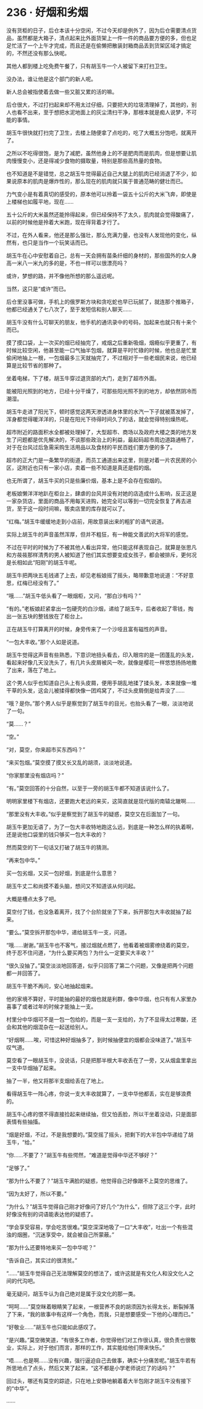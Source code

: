 # 236 · 好烟和劣烟

没有货柜的日子，后仓本该十分空闲，不过今天却是例外了，因为后仓需要清点货品，虽然都是大箱子，清点起来比外面货架上一件一件的商品要方便的多，但也足足忙活了一个上午才完成，而且还是在偷懒把散装封箱商品丢到货架区域才搞定的，不然还没有那么快呢。

其他人都到楼上吃免费午餐了，只有胡玉牛一个人被留下来打扫卫生。

没办法，谁让他是这个部门的新人呢。

新人总会被指使着去做一些又脏又累的活的嘛。

后仓很大，不过打扫起来却不用太过仔细，只要把大的垃圾清理掉了，其他的，别人也看不出来，至于想把水泥地面上的灰尘清扫干净，那根本就是痴人说梦，不可能的事情。

胡玉牛很快就打扫完了卫生，去楼上随便拿了点吃的，吃了大概五分饱吧，就离开了。

之所以不吃得很饱，是为了减肥，虽然他身上的不是肥肉而是肌肉，但是想要让肌肉慢慢变小，还是得减少食物的摄取量，特别是那些高热量的食物。

也不知道是不是错觉，总之胡玉牛觉得最近自己大腿上的肌肉已经消退了不少，如果说原本的肌肉是爆炸性的，那么现在的肌肉就只属于普通范畴的健壮而已。

力气变小是有着真切的感受的，原本他可以拎着一袋五十公斤的大米飞奔，即使是上楼梯也如履平地，现在……

五十公斤的大米虽然还能拎得起来，但已经保持不了太久，肌肉就会觉得酸痛了，以前的时候他是拎着大米跑，现在得背着才行了。

不过，在外人看来，他还是那么强壮，那么充满力量，也没有人发现他的变化，纵然有，也只是当作一个玩笑话而已。

胡玉牛在心中安慰着自己，总有一天会拥有苗条纤细的身材的，那些国外的女人身高一米八一米九的多的是，不也一样可以很漂亮吗？

或许，梦想的路，并不像他所想的那么遥远呢。

当然，这只是“或许”而已。

后仓里没事可做，手机上的俄罗斯方块和贪吃蛇也早已玩腻了，就连那个推箱子，他都已经通关了七八次了，至于发短信和别人聊天……

胡玉牛没有什么可聊天的朋友，他手机的通讯录中的号码，加起来也就只有十来个而已。

摸了摸口袋，上一次买的烟已经抽完了，戒烟之后重新吸烟，烟瘾似乎更重了，有时候比较空闲，他甚至能一口气抽半包烟，就算是平时忙碌的时候，他也总是忙里偷闲地抽上一根，一包烟最多三天就抽完了，不过相对于一些老烟民来说，他已经算是比较节省的那种了。

坐着电梯，下了楼，胡玉牛穿过退货部的大门，走到了超市外面。

能被阳光照到的地方，已经十分干燥了，可那些阳光照不到的地方，却依然阴冷而潮湿。

胡玉牛走进了阳光下，顿时感觉这两天渗透进身体里的水汽一下子就被蒸发掉了，浑身都觉得暖洋洋的，只是在阳光下待得时间久了的话，就会觉得特别燥热呢。

超市附近的路面积水全都被处理掉了，大型超市、商场以及政府大楼之类的地方发生了问题都是优先解决的，不谈那些政治上的利益，最起码超市周边道路通畅了，对于在台风过后急需采购生活用品以及食材的平民百姓们要方便的多了。

超市的正大门是一条繁华的街道，而员工通道出来这里，则是对着一片农民房的小区，这附近也只有一家小店，卖着一些不知道是真还是假的烟。

也无所谓了，胡玉牛买的只是些廉价烟，基本上是不会存在假烟的。

老板娘懒洋洋地趴在柜台上，肆虐的台风并没有对她的店造成什么影响，反正这是一家杂货店，里面的商品不用每天进购，她完全可以等到一切完全恢复了再去进货，至于这一段时间嘛，贩卖店里的库存就可以了。

“红梅。”胡玉牛缓缓地走到小店前，用故意装出来的粗犷的语气说道。

实际上胡玉牛的声音虽然浑厚，但并不粗狂，有一种能文善武的大将军的感觉。

不过在平时的时候为了不被其他人看出异常，他只能这样表现自己，就算是张思凡和方莜莜那样清秀的男人被知道了他们其实想要变成女孩子，都会被排斥，更何况是长相如此“阳刚”的胡玉牛呢。

胡玉牛把两块五毛钱递了上去，却见老板娘摇了摇头，略带歉意地说道：“不好意思，红梅已经没有了。”

“哦……”胡玉牛低头看了一眼烟柜，又问，“那白沙有吗？”

“有的。”老板娘赶紧拿出一包硬壳的白沙烟，递给了胡玉牛，后者收起了零钱，掏出一张五块的整钱放在了柜台上。

正在胡玉牛打算离开的时候，身旁传来了一个沙哑且富有磁性的声音。

“一包大丰收。”那个人如是说道。

胡玉牛觉得这声音有些熟悉，下意识地扭头看去，印入眼帘的是一团蓬乱的头发，看起来好像几天没洗头了，有几片头皮屑被风一吹，就像是樱花一样悠悠扬扬地撒了出来，落在了地上。

这个男人似乎也知道自己头上有头皮屑，便用手胡乱地揉了揉头发，本来就像一堆干草的头发，这会儿被揉得都快像一团鸡窝了，不过头皮屑倒是给弄没了……

“哦？是你。”那个男人似乎是察觉到了胡玉牛的目光，也抬头看了一眼，淡淡地说了一句。

“莫……？”

“空。”

“对，莫空，你来超市买东西吗？”

“来买包烟。”莫空摸了摸又长又乱的胡须，淡淡地说道。

“你家那里没有烟店吗？”

“有。”莫空回答的十分自然，以至于一旁的胡玉牛都不知道该说什么了。

明明家里楼下有烟店，还要跑大老远的来买，这简直就是现代版的南辕北辙啊……

“那里没有大丰收。”似乎是察觉到了胡玉牛的疑惑，莫空又在后面加了一句。

胡玉牛更加无语了，为了一包大丰收特地跑这么远，到底是一种怎么样的执着啊，还是说他口袋里的钱只够买一包大丰收的？

然而莫空的下一句话又打破了胡玉牛的猜测。

“再来包中华。”

买一包劣烟，又买一包好烟，到底是什么意思？

胡玉牛丈二和尚摸不着头脑，想问又不知道该从何问起。

大概是槽点太多了吧。

莫空付了钱，也没急着离开，找了个台阶就坐了下来，拆开那包大丰收就抽了起来。

“要么。”莫空拆开那包中华，递给胡玉牛一支，问道。

“哦……谢谢。”胡玉牛也不客气，接过烟就点燃了，他看着被烟雾缭绕着的莫空，终于忍不住问道，“为什么要买两包？为什么一定要买大丰收？”

“很久没抽了。”莫空淡淡地回答道，似乎只回答了第二个问题，又像是把两个问题都一并回答了。

胡玉牛干脆不再问，安心地抽起烟来。

他的家境不算好，平时能抽的最好的烟也就是利群，像中华烟，也只有有人家里办喜事了或者过年的时候才能抽上一支。

村里分中华烟可不是一包一包给的，而是一支一支给的，为了不显得太过寒酸，还会和其他的烟混杂在一起送给别人。

“好烟啊……唉，可惜这种好烟抽多了，到时候抽便宜的烟都会没味道了。”胡玉牛叹气道。

莫空看了一眼胡玉牛，没说话，只是把那半根大丰收丢在了一旁，又从烟盒里拿出一支中华烟抽了起来。

抽了一半，他又将那半支烟给丢在了地上。

看得胡玉牛一阵心疼，你说一支大丰收就算了，一支中华他都丢，实在是够浪费的。

胡玉牛心疼的恨不得直接捡起来继续抽，但又怕丢脸，所以干坐着没动，只是面部表情有些抽搐。

“烟是好烟，不过，不是我想要的。”莫空摇了摇头，把剩下的大半包中华递给了胡玉牛，“给。”

“你……不要了？”胡玉牛有些愕然，“难道是觉得中华还不够好？”

“足够了。”

“那为什么不要了？”胡玉牛满脸的疑惑，他觉得自己好像跟不上莫空的思维了。

“因为太好了，所以不要。”

“为什么？”胡玉牛觉得自己刚才好像问了好几个“为什么”，但除了这三个字，此时好像没有别的词语能表达他的疑惑了。

“学会享受容易，学会吃苦很难。”莫空深深地吸了一口“大丰收”，吐出一个有些混浊的烟圈，“沉迷享受中，就会被自己所蒙蔽。”

“那为什么还要特地来买一包中华呢？”

“告诉自己，其实过的很清贫。”

“……”胡玉牛觉得自己无法理解莫空的想法了，或许这就是有文化人和没文化人之间的代沟吧。

毫无疑问，胡玉牛认为自己绝对是属于没文化的那一类。

“呵呵……”莫空眯着眼睛笑了起来，一根营养不良的胡须因为长得太长，断裂掉落了下来，“我的故事中有这样一个角色，而我，只是想要感受一下他的心理而已。”

“好敬业……”胡玉牛也只能如此感叹了。

“是兴趣。”莫空微笑道，“有很多工作者，你觉得他们对工作很认真，很负责也很敬业，实际上，对于他们而言，那样的工作，其实能给他们带来快乐。”

“唔……也是啊……没有兴趣，强行逼迫自己去做事，确实十分痛苦呢。”胡玉牛若有所思地点了点头，然后又笑了起来，“这不都是小学老师说烂了的话吗？”

回过头，哪还有莫空的踪迹，只在地上安静地躺着着大半包刚才胡玉牛没有接下的“中华”。

……
